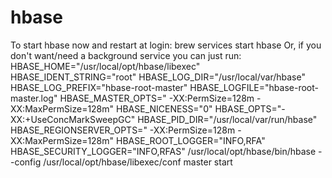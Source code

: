 # hbase
To start hbase now and restart at login:
brew services start hbase
Or, if you don't want/need a background service you can just run:
HBASE_HOME="/usr/local/opt/hbase/libexec" HBASE_IDENT_STRING="root" HBASE_LOG_DIR="/usr/local/var/hbase" HBASE_LOG_PREFIX="hbase-root-master" HBASE_LOGFILE="hbase-root-master.log" HBASE_MASTER_OPTS=" -XX:PermSize=128m -XX:MaxPermSize=128m" HBASE_NICENESS="0" HBASE_OPTS="-XX:+UseConcMarkSweepGC" HBASE_PID_DIR="/usr/local/var/run/hbase" HBASE_REGIONSERVER_OPTS=" -XX:PermSize=128m -XX:MaxPermSize=128m" HBASE_ROOT_LOGGER="INFO,RFA" HBASE_SECURITY_LOGGER="INFO,RFAS" /usr/local/opt/hbase/bin/hbase --config /usr/local/opt/hbase/libexec/conf master start